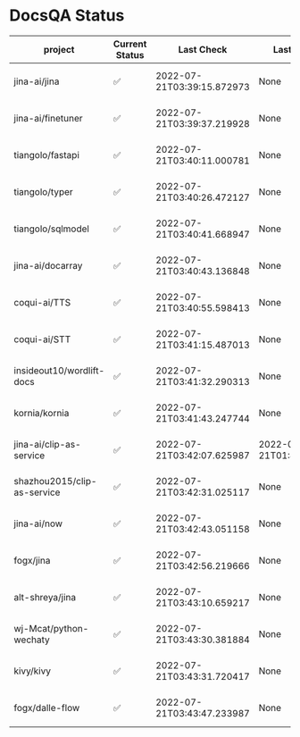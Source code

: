 # DocsQA Status

|          project          |Current Status|        Last Check        |      Last Downtime       |                      % Uptime                       |
|---------------------------|--------------|--------------------------|--------------------------|-----------------------------------------------------|
|jina-ai/jina               |✅            |2022-07-21T03:39:15.872973|None                      |127.27272727272727 (since 2022-07-20 17:11:38.421227)|
|jina-ai/finetuner          |✅            |2022-07-21T03:39:37.219928|None                      |127.27272727272727 (since 2022-07-20 17:11:38.421227)|
|tiangolo/fastapi           |✅            |2022-07-21T03:40:11.000781|None                      |127.27272727272727 (since 2022-07-20 17:11:38.421227)|
|tiangolo/typer             |✅            |2022-07-21T03:40:26.472127|None                      |127.27272727272727 (since 2022-07-20 17:11:38.421227)|
|tiangolo/sqlmodel          |✅            |2022-07-21T03:40:41.668947|None                      |127.27272727272727 (since 2022-07-20 17:11:38.421227)|
|jina-ai/docarray           |✅            |2022-07-21T03:40:43.136848|None                      |127.27272727272727 (since 2022-07-20 17:11:38.421227)|
|coqui-ai/TTS               |✅            |2022-07-21T03:40:55.598413|None                      |127.27272727272727 (since 2022-07-20 17:11:38.421227)|
|coqui-ai/STT               |✅            |2022-07-21T03:41:15.487013|None                      |127.27272727272727 (since 2022-07-20 17:11:38.421227)|
|insideout10/wordlift-docs  |✅            |2022-07-21T03:41:32.290313|None                      |127.27272727272727 (since 2022-07-20 17:11:38.421227)|
|kornia/kornia              |✅            |2022-07-21T03:41:43.247744|None                      |127.27272727272727 (since 2022-07-20 17:11:38.421227)|
|jina-ai/clip-as-service    |✅            |2022-07-21T03:42:07.625987|2022-07-21T01:43:26.228623|18.181818181818183 (since 2022-07-20 17:11:38.421227)|
|shazhou2015/clip-as-service|✅            |2022-07-21T03:42:31.025117|None                      |127.27272727272727 (since 2022-07-20 17:11:38.421227)|
|jina-ai/now                |✅            |2022-07-21T03:42:43.051158|None                      |127.27272727272727 (since 2022-07-20 17:11:38.421227)|
|fogx/jina                  |✅            |2022-07-21T03:42:56.219666|None                      |127.27272727272727 (since 2022-07-20 17:11:38.421227)|
|alt-shreya/jina            |✅            |2022-07-21T03:43:10.659217|None                      |127.27272727272727 (since 2022-07-20 17:11:38.421227)|
|wj-Mcat/python-wechaty     |✅            |2022-07-21T03:43:30.381884|None                      |127.27272727272727 (since 2022-07-20 17:11:38.421227)|
|kivy/kivy                  |✅            |2022-07-21T03:43:31.720417|None                      |127.27272727272727 (since 2022-07-20 17:11:38.421227)|
|fogx/dalle-flow            |✅            |2022-07-21T03:43:47.233987|None                      |127.27272727272727 (since 2022-07-20 17:11:38.421227)|
